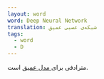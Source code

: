 ```yaml
---
layout: word
word: Deep Neural Network
translation: شبکه‌ی عصبی عمیق
tags:
  - word
  - D
---
```

مترادفی برای[ مدل عمیق](d/deep_model) است.
